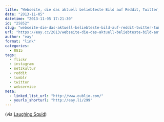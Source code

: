 ```yaml
---
title: "Webseite, die das aktuell beliebteste Bild auf Reddit, Twitter, Tumblr, Instagram & Flickr zeigt"
date: "2013-11-05"
datetime: "2013-11-05 17:21:30"
id: "25852"
slug: "webseite-die-das-aktuell-beliebteste-bild-auf-reddit-twitter-tumblr-instagram-flickr-zeigt"
url: "https://eay.cc/2013/webseite-die-das-aktuell-beliebteste-bild-auf-reddit-twitter-tumblr-instagram-flickr-zeigt/"
author: "eay"
format: "link"
categories:
  - 0815
tags:
  - flickr
  - instagram
  - netzkultur
  - reddit
  - tumblr
  - twitter
  - webservice
meta:
  - linked_list_url: "http://www.oublio.com/"
  - yourls_shorturl: "http://eay.li/299"
---
```


(via [Laughing Squid](http://laughingsquid.com/oublio-a-website-for-the-most-popular-images-on-reddit-twitter-tumblr-more/))

